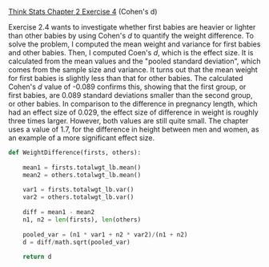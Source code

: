 [Think Stats Chapter 2 Exercise 4](http://greenteapress.com/thinkstats2/html/thinkstats2003.html#toc24) (Cohen's d)

Exercise 2.4 wants to investigate whether first babies are heavier or lighter than other babies by using Cohen's *d* to quantify the weight difference. To solve the problem, I computed the mean weight and variance for first babies and other babies. Then, I computed Coen's *d*, which is the effect size. It is calculated from the mean values and the "pooled standard deviation", which comes from the sample size and variance. It turns out that the mean weight for first babies is slightly less than that for other babies. The calculated Cohen's *d* value of -0.089 confirms this, showing that the first group, or first babies, are 0.089 standard deviations smaller than the second group, or other babies. In comparison to the difference in pregnancy length, which had an effect size of 0.029, the effect size of difference in weight is roughly three times larger. However, both values are still quite small. The chapter uses a value of 1.7, for the difference in height between men and women, as an example of a more significant effect size.

```python
def WeightDifference(firsts, others):
    
    mean1 = firsts.totalwgt_lb.mean()
    mean2 = others.totalwgt_lb.mean()
    
    var1 = firsts.totalwgt_lb.var()
    var2 = others.totalwgt_lb.var()
    
    diff = mean1 - mean2
    n1, n2 = len(firsts), len(others)
    
    pooled_var = (n1 * var1 + n2 * var2)/(n1 + n2)
    d = diff/math.sqrt(pooled_var)
    
    return d
```
